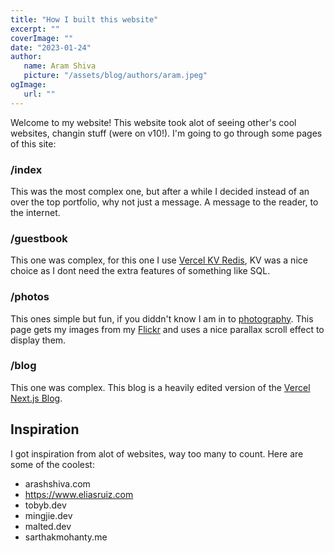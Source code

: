 ```yaml
---
title: "How I built this website"
excerpt: ""
coverImage: ""
date: "2023-01-24"
author:
   name: Aram Shiva
   picture: "/assets/blog/authors/aram.jpeg"
ogImage:
   url: ""
---
```


Welcome to my website! This website took alot of seeing other's cool websites, changin stuff (were on v10!). I'm going to go through some pages of this site:

### /index

This was the most complex one, but after a while I decided instead of an over the top portfolio, why not just a message. A message to the reader, to the internet.

### /guestbook

This one was complex, for this one I use [Vercel KV Redis](https://vercel.com/storage/kv), KV was a nice choice as I dont need the extra features of something like SQL.

### /photos

This ones simple but fun, if you diddn't know I am in to [photography](https://www.aram.sh/uses#:~:text=Photography). This page gets my images from my [Flickr](https://www.flickr.com/photos/191297914@N06/) and uses a nice parallax scroll effect to display them.

### /blog

This one was complex. This blog is a heavily edited version of the [Vercel Next.js Blog](https://github.com/vercel/next.js/tree/canary/examples/blog-starter).

## Inspiration

I got inspiration from alot of websites, way too many to count. Here are some of the coolest:

-  arashshiva.com
-  https://www.eliasruiz.com
-  tobyb.dev
-  mingjie.dev
-  malted.dev
-  sarthakmohanty.me

